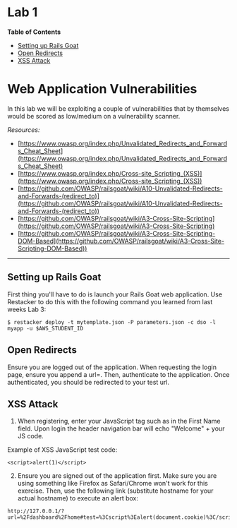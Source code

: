 # Lab 1

**Table of Contents**

- [Setting up Rails Goat](##Setting-up-Rails-Goat)
- [Open Redirects](##Open-Redirects)
- [XSS Attack](##XSS-Attack)


# Web Application Vulnerabilities
In this lab we will be exploiting a couple of vulnerabilities that by themselves would be scored as low/medium on a vulnerability scanner.


*Resources:*

- [https://www.owasp.org/index.php/Unvalidated_Redirects_and_Forwards_Cheat_Sheet](https://www.owasp.org/index.php/Unvalidated_Redirects_and_Forwards_Cheat_Sheet)
- [https://www.owasp.org/index.php/Cross-site_Scripting_(XSS)](https://www.owasp.org/index.php/Cross-site_Scripting_(XSS))
- [https://github.com/OWASP/railsgoat/wiki/A10-Unvalidated-Redirects-and-Forwards-(redirect_to)](https://github.com/OWASP/railsgoat/wiki/A10-Unvalidated-Redirects-and-Forwards-(redirect_to))
- [https://github.com/OWASP/railsgoat/wiki/A3-Cross-Site-Scripting](https://github.com/OWASP/railsgoat/wiki/A3-Cross-Site-Scripting)
- [https://github.com/OWASP/railsgoat/wiki/A3-Cross-Site-Scripting-DOM-Based](https://github.com/OWASP/railsgoat/wiki/A3-Cross-Site-Scripting-DOM-Based))


---

## Setting up Rails Goat

First thing you'll have to do is launch your Rails Goat web application.  Use Restacker to do this with the following command you learned from last weeks Lab 3:

```
$ restacker deploy -t mytemplate.json -P parameters.json -c dso -l myapp -u $AWS_STUDENT_ID
```


## Open Redirects

Ensure you are logged out of the application. When requesting the login page, ensure you append a url=. Then, authenticate to the application. Once authenticated, you should be redirected to your test url.


## XSS Attack

1. When registering, enter your JavaScript tag such as in the First Name field. Upon login the header navigation bar will echo "Welcome" + your JS code.

Example of XSS JavaScript test code:
```
<script>alert(1)</script>
```

2. Ensure you are signed out of the application first. Make sure you are using something like Firefox as Safari/Chrome won't work for this exercise. Then, use the following link (substitute hostname for your actual hostname) to execute an alert box:

```
http://127.0.0.1/?url=%2Fdashboard%2Fhome#test=%3Cscript%3Ealert(document.cookie)%3C/script%3E
```
